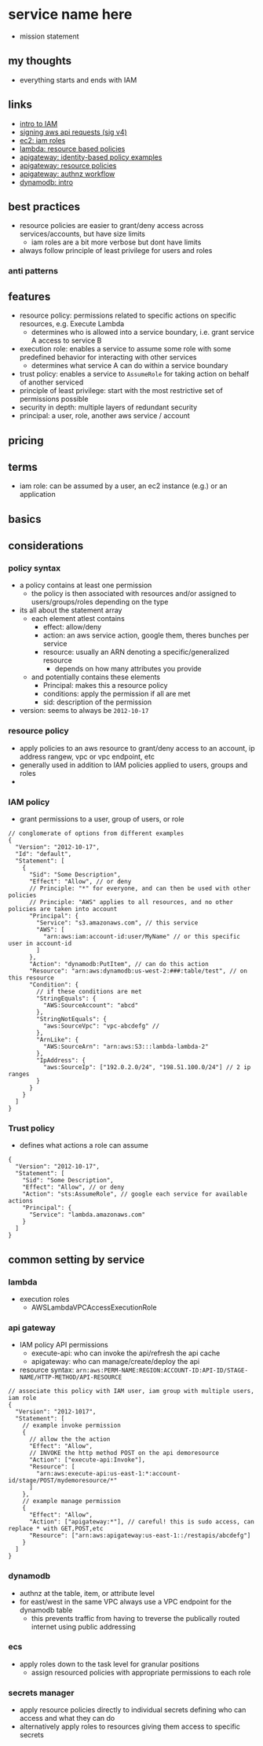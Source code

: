 # service name here

- mission statement

## my thoughts

- everything starts and ends with IAM

## links

- [intro to IAM](https://docs.aws.amazon.com/IAM/latest/UserGuide/intro-structure.html)
- [signing aws api requests (sig v4)](https://docs.aws.amazon.com/IAM/latest/UserGuide/reference_aws-signing.html)
- [ec2: iam roles](https://docs.aws.amazon.com/AWSEC2/latest/UserGuide/iam-roles-for-amazon-ec2.html)
- [lambda: resource based policies](https://docs.aws.amazon.com/lambda/latest/dg/access-control-resource-based.html)
- [apigateway: identity-based policy examples](https://docs.aws.amazon.com/apigateway/latest/developerguide/security_iam_id-based-policy-examples.html)
- [apigateway: resource policies](https://docs.aws.amazon.com/apigateway/latest/developerguide/apigateway-resource-policies.html)
- [apigateway: authnz workflow](https://docs.aws.amazon.com/apigateway/latest/developerguide/apigateway-authorization-flow.html)
- [dynamodb: intro](http://docs.aws.amazon.com/amazondynamodb/latest/developerguide/UsingIAMWithDDB.html)

## best practices

- resource policies are easier to grant/deny access across services/accounts, but have size limits
  - iam roles are a bit more verbose but dont have limits
- always follow principle of least privilege for users and roles

### anti patterns

## features

- resource policy: permissions related to specific actions on specific resources, e.g. Execute Lambda
  - determines who is allowed into a service boundary, i.e. grant service A access to service B
- execution role: enables a service to assume some role with some predefined behavior for interacting with other services
  - determines what service A can do within a service boundary
- trust policy: enables a service to `AssumeRole` for taking action on behalf of another serviced
- principle of least privilege: start with the most restrictive set of permissions possible
- security in depth: multiple layers of redundant security
- principal: a user, role, another aws service / account

## pricing

## terms

- iam role: can be assumed by a user, an ec2 instance (e.g.) or an application

## basics

## considerations

### policy syntax

- a policy contains at least one permission
  - the policy is then associated with resources and/or assigned to users/groups/roles depending on the type
- its all about the statement array
  - each element atlest contains
    - effect: allow/deny
    - action: an aws service action, google them, theres bunches per service
    - resource: usually an ARN denoting a specific/generalized resource
      - depends on how many attributes you provide
  - and potentially contains these elements
    - Principal: makes this a resource policy
    - conditions: apply the permission if all are met
    - sid: description of the permission
- version: seems to always be `2012-10-17`

### resource policy

- apply policies to an aws resource to grant/deny access to an account, ip address rangew, vpc or vpc endpoint, etc
- generally used in addition to IAM policies applied to users, groups and roles
-

### IAM policy

- grant permissions to a user, group of users, or role

```jsonc
// conglomerate of options from different examples
{
  "Version": "2012-10-17",
  "Id": "default",
  "Statement": [
    {
      "Sid": "Some Description",
      "Effect": "Allow", // or deny
      // Principle: "*" for everyone, and can then be used with other policies
      // Principle: "AWS" applies to all resources, and no other policies are taken into account
      "Principal": {
        "Service": "s3.amazonaws.com", // this service
        "AWS": [
          "arn:aws:iam:account-id:user/MyName" // or this specific user in account-id
        ]
      },
      "Action": "dynamodb:PutItem", // can do this action
      "Resource": "arn:aws:dynamodb:us-west-2:###:table/test", // on this resource
      "Condition": {
        // if these conditions are met
        "StringEquals": {
          "AWS:SourceAccount": "abcd"
        },
        "StringNotEquals": {
          "aws:SourceVpc": "vpc-abcdefg" //
        },
        "ArnLike": {
          "AWS:SourceArn": "arn:aws:S3:::lambda-lambda-2"
        },
        "IpAddress": {
          "aws:SourceIp": ["192.0.2.0/24", "198.51.100.0/24"] // 2 ip ranges
        }
      }
    }
  ]
}
```

### Trust policy

- defines what actions a role can assume

```jsonc
{
  "Version": "2012-10-17",
  "Statement": [
    "Sid": "Some Description",
    "Effect": "Allow", // or deny
    "Action": "sts:AssumeRole", // google each service for available actions
    "Principal": {
      "Service": "lambda.amazonaws.com"
    }
  ]
}

```

## common setting by service

### lambda

- execution roles
  - AWSLambdaVPCAccessExecutionRole

### api gateway

- IAM policy API permissions
  - execute-api: who can invoke the api/refresh the api cache
  - apigateway: who can manage/create/deploy the api
- resource syntax: `arn:aws:PERM-NAME:REGION:ACCOUNT-ID:API-ID/STAGE-NAME/HTTP-METHOD/API-RESOURCE`

```jsonc
// associate this policy with IAM user, iam group with multiple users, iam role
{
  "Version": "2012-1017",
  "Statement": [
    // example invoke permission
    {
      // allow the the action
      "Effect": "Allow",
      // INVOKE the http method POST on the api demoresource
      "Action": ["execute-api:Invoke"],
      "Resource": [
        "arn:aws:execute-api:us-east-1:*:account-id/stage/POST/mydemoresource/*"
      ]
    },
    // example manage permission
    {
      "Effect": "Allow",
      "Action": ["apigateway:*"], // careful! this is sudo access, can replace * with GET,POST,etc
      "Resource": ["arn:aws:apigateway:us-east-1::/restapis/abcdefg"]
    }
  ]
}
```

### dynamodb

- authnz at the table, item, or attribute level
- for east/west in the same VPC always use a VPC endpoint for the dynamodb table
  - this prevents traffic from having to treverse the publically routed internet using public addressing

### ecs

- apply roles down to the task level for granular positions
  - assign resourced policies with appropriate permissions to each role

### secrets manager

- apply resource policies directly to individual secrets defining who can access and what they can do
- alternatively apply roles to resources giving them access to specific secrets
